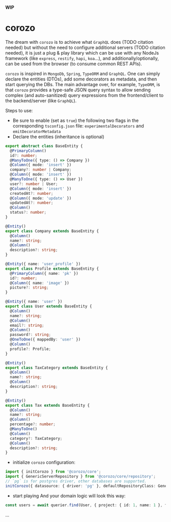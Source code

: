 **WIP**

# corozo

<!-- [![build status](https://travis-ci.org/rogerpadilla/corozo.svg?branch=master)](https://travis-ci.org/rogerpadilla/corozo?branch=master) -->
<!-- [![coverage status](https://coveralls.io/repos/rogerpadilla/corozo/badge.svg?branch=master)](https://coveralls.io/r/rogerpadilla/corozo?branch=master) -->
<!-- [![dependencies status](https://david-dm.org/rogerpadilla/corozo/status.svg)](https://david-dm.org/rogerpadilla/corozo/status.svg) -->
<!-- [![dev dependencies status](https://david-dm.org/rogerpadilla/corozo/dev-status.svg)](https://david-dm.org/rogerpadilla/corozo/dev-status.svg) -->
<!-- [![npm downloads](https://img.shields.io/npm/dm/corozo.svg)](https://www.npmjs.com/package/corozo) -->
<!-- [![npm version](https://badge.fury.io/js/corozo.svg)](https://www.npmjs.com/corozo) -->

The dream with `corozo` is to achieve what `GraphQL` does (TODO citation needed) but without the need to configure additional servers (TODO citation needed), it is just a plug & play library which can be use with any NodeJs framework (like `express`, `restify`, `hapi`, `koa`...), and additionally/optionally, can be used from the browser (to consume common REST APIs).

`corozo` is inspired in `MongoDb`, `Spring`, `TypeORM` and `GraphQL`. One can simply declare the entities (DTOs), add some decorators as metadata, and then start querying the DBs. The main advantage over, for example, `TypeORM`, is that `corozo` provides a type-safe JSON query syntax to allow sending complex (and auto-sanitized) query expressions from the frontend/client to the backend/server (like `GraphQL`).

Steps to use:

- Be sure to enable (set as `true`) the following two flags in the corresponding `tsconfig.json` file: `experimentalDecorators` and `emitDecoratorMetadata`
- Declare the entities (inheritance is optional)

```typescript
export abstract class BaseEntity {
  @PrimaryColumn()
  id?: number;
  @ManyToOne({ type: () => Company })
  @Column({ mode: 'insert' })
  company?: number | Company;
  @Column({ mode: 'insert' })
  @ManyToOne({ type: () => User })
  user?: number | User;
  @Column({ mode: 'insert' })
  createdAt?: number;
  @Column({ mode: 'update' })
  updatedAt?: number;
  @Column()
  status?: number;
}

@Entity()
export class Company extends BaseEntity {
  @Column()
  name?: string;
  @Column()
  description?: string;
}

@Entity({ name: 'user_profile' })
export class Profile extends BaseEntity {
  @PrimaryColumn({ name: 'pk' })
  id?: number;
  @Column({ name: 'image' })
  picture?: string;
}

@Entity({ name: 'user' })
export class User extends BaseEntity {
  @Column()
  name?: string;
  @Column()
  email?: string;
  @Column()
  password?: string;
  @OneToOne({ mappedBy: 'user' })
  @Column()
  profile?: Profile;
}

@Entity()
export class TaxCategory extends BaseEntity {
  @Column()
  name?: string;
  @Column()
  description?: string;
}

@Entity()
export class Tax extends BaseEntity {
  @Column()
  name?: string;
  @Column()
  percentage?: number;
  @ManyToOne()
  @Column()
  category?: TaxCategory;
  @Column()
  description?: string;
}
```

- initialize `corozo` configuration:

```typescript
import { initCorozo } from '@corozo/core';
import { GenericServerRepository } from '@corozo/core/repository';
// `pg` is for postgres driver, other databases are supported.
initCorozo({ datasource: { driver: 'pg' }, defaultRepositoryClass: GenericServerRepository });
```

- start playing
  And your domain logic will look this way:

```typescript
const users = await querier.find(User, { project: { id: 1, name: 1 }, filter: { company: 123 }, limit: 100 });
```

...
